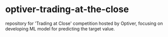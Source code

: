 # optiver-trading-at-the-close
repository for 'Trading at Close' competition hosted by Optiver, focusing on developing ML model for predicting the target value.
